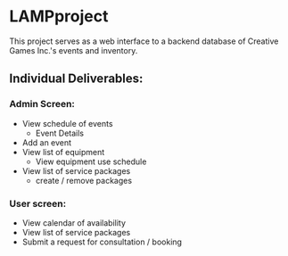 # LAMPproject

This project serves as a web interface to a backend database of Creative Games Inc.'s events and inventory.


## Individual Deliverables:

### Admin Screen:
* View schedule of events
  * Event Details
* Add an event
* View list of equipment
  * View equipment use schedule
* View list of service packages
  * create / remove packages
  
### User screen:
* View calendar of availability
* View list of service packages
* Submit a request for consultation / booking
